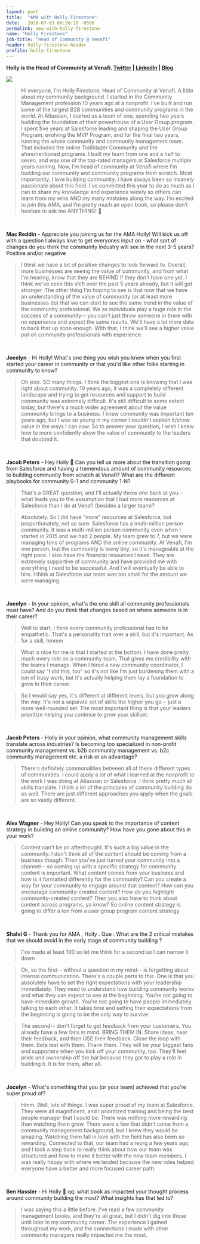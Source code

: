 ```yaml
---
layout: post
title:  "AMA with Holly Firestone"
date:   2020-07-03 08:26:18 -0500
permalink: ama-with-holly-firestone
name: "Holly Firestone"
job-title: "Head of Community @ Venafi"
header: holly-firestone-header
profile: holly-firestone
---
```


**Holly is the Head of Community at Venafi. [Twitter](https://twitter.com/hollygfirestone/) | [LinkedIn](https://www.linkedin.com/in/hollygfirestone/) | [Blog](https://medium.com/@HollyFirestone)**

<img style="max-width: 100%" src="/assets/ama/{{ page.header }}.png"/>


>Hi everyone, I’m Holly Firestone, Head of Community at Venafi. A little about my community background. I started in the Community Management profession 10 years ago at a nonprofit. I’ve built and run some of the largest B2B communities and community programs in the world. At Atlassian, I started as a team of one, spending two years building the foundation of their powerhouse of a User Group program. I spent five years at Salesforce leading and shaping the User Group Program, evolving the MVP Program, and for the final two years, running the whole community and community management team. That included the online Trailblazer Community and the aforementioned programs. I built my team from one and a half to seven, and was one of the top-rated managers at Salesforce multiple years running. Now, I’m head of community at Venafi where I’m building our community and community programs from scratch. 
>Most importantly, I love building community. I have always been so insanely passionate about this field. I’ve committed this year to do as much as I can to share my knowledge and experience widely so others can learn from my wins AND my many mistakes along the way. I’m excited to join this AMA, and I’m pretty much an open book, so please don’t hesitate to ask me ANYTHING! 🙂

<br>

**Mac Reddin** - Appreciate you joining us for the AMA Holly! Will kick us off with a question I always love to get everyones input on - what sort of changes do you think the community industry will see in the next 3-5 years? Positive and/or negative

>I think we have a lot of positive changes to look forward to. Overall, more businesses are seeing the value of community, and from what I'm hearing, know that they are BEHIND if they don't have one yet. I think we've seen this shift over the past 5 years already, but it will get stronger. The other thing I'm hoping to see is that now that we have an understanding of the value of community (or at least more businesses do) that we can start to see the same trend in the value of the community professional. We as individuals play a huge role in the success of a community-- you can't just throw someone in there with no experience and expect the same results. We'll have a lot more data to back that up soon enough. With that, I think we'll see a higher value put on community professionals with experience.

<br>

**Jocelyn** - Hi Holly! What's one thing you wish you knew when you first started your career in community or that you'd like other folks starting in community to know?

>Oh jeez. SO many things. I think the biggest one is knowing that I was right about community. 10 years ago, it was a completely different landscape and trying to get resources and support to build community was extremely difficult. It's still difficult to some extent today, but there's a much wider agreement about the value community brings to a business. I knew community was important ten years ago, but I was so young in my career I couldn't explain it/show value in the ways I can now. So to answer your question, I wish I knew how to more confidently show the value of community to the leaders that doubted it.


<br>

**Jacob Peters** - Hey Holly :slightly_smiling_face: Can you tell us more about the transition going from Salesforce and having a tremendous amount of community resources to building community from scratch at Venafi? What are the different playbooks for community 0-1 and community 1-N?

>That's a GREAT question, and I'll actually throw one back at you-- what leads you to the assumption that I had more resources at Salesforce than I do at Venafi (besides a larger team)?

>Absolutely. So I did have "more" resources at Salesforce, but proportionately, not so sure. Salesforce has a multi-million person community. It was a multi-million person community even when I started in 2015 and we had 2 people. My team grew to 7, but we were managing tons of programs AND the online community. At Venafi, I'm one person, but the community is teeny tiny, so it's manageable at the right pace. I also have the financial resources I need. They are extremely supportive of community and have provided me with everything I need to be successful. And I will eventually be able to hire. I think at Salesforce our team was too small for the amount we were managing.

<br>

**Jocelyn** - In your opinion, what's the one skill all community professionals must have? And do you think that changes based on where someone is in their career?

>Well to start, I think every community professional has to be empathetic. That's a personality trait over a skill, but it's important. As for a skill, hmmm

>What is nice for me is that I started at the bottom. I have done pretty much every role on a community team. That gives me credibility with the teams I manage. When I hired a new community coordinator, I could say "I did this, too" so it's not like I'm just burdening them with a ton of busy work, but it's actually helping them lay a foundation to grow in their career.


>So I would say yes, it's different at different levels, but you grow along the way. It's not a separate set of skills the higher you go-- just a more well-rounded set. The most important thing is that your leaders prioritize helping you continue to grow your skillset.


<br> 

**Jacob Peters** - Holly in your opinion, what community management skills translate across industries? Is becoming too specialized in non-profit community management vs. b2b community management vs. b2c community management etc. a risk or an advantage?

>There's definitely commonalities between all of these different types of communities. I could apply a lot of what I learned at the nonprofit to the work I was doing at Atlassian or Salesforce. I think pretty much all skills translate. I think a lot of the principles of community building do as well. There are just different approaches you apply when the goals are so vastly different.

<br>

**Alex Wagner** - Hey Holly! Can you speak to the importance of content strategy in building an online community? How have you gone about this in your work?

>Content can't be an afterthought. It's such a big value in the community. I don't think all of the content should be coming from a business though. Then you've just turned your community into a channel-- so coming up with a specific strategy for community content is important. What content comes from your business and how is it formatted differently for the community? Can you create a way for your community to engage around that content? How can you encourage community-created content? How do you highlight community-created content? Then you also have to think about content across programs, ya know? So online content strategy is going to differ a ton from a user group program content strategy

<br>

**Shalvi G** - Thank you for AMA , Holly . Que : What are the 2 critical mistakes that we should avoid in the early stage of community building ?

>I've made at least 100 so let me think for a second so I can narrow it down

>Ok, so the first-- without a question in my mind-- is forgetting about internal communication. There's a couple parts to this. One is that you absolutely have to set the right expectations with your leadership  immediately. They need to understand how building community works and what they can expect to see at the beginning. You're not going to have immediate growth. You're not going to have people immediately talking to each other. It takes time and setting their expectations from the beginning is going to be the only way to survive 

>The second-- don't forget to get feedback from your customers. You already have a few fans in mind. BRING THEM IN. Share ideas, hear their feedback, and then USE their feedback. Close the loop with them. Beta test with them. Thank them. They will be your biggest fans and supporters when you kick off your community, too. They'll feel pride and ownership off the bat because they got to play a role in building it. It is for them, after all.


<br>

**Jocelyn** - What's something that you (or your team) achieved that you're super proud of?

>Hmm. Well, lots of things. I was super proud of my team at Salesforce. They were all magnificent, and I prioritized training and being the best people manager that I could be. There was nothing more rewarding than watching them grow. There were a few that didn't come from a community management background, but I knew they would be amazing. Watching them fall in love with the field has also been so rewarding. Connected to that, our team had a reorg a few years ago, and I took a step back to really think about how our team was structured and how to make it better with the new team members. I was really happy with where we landed because the new roles helped everyone have a better and more focused career path.

<br>

**Ben Hassler** - Hi Holly 👋  qq: what book as impacted your thought process around community building the most? What insights has that led to?

>I was saying this a little before. I've read a few community management books, and they're all great, but I didn't dig into those until later in my community career. The experience I gained throughout my work, and the connections I made with other community managers really impacted me the most.

